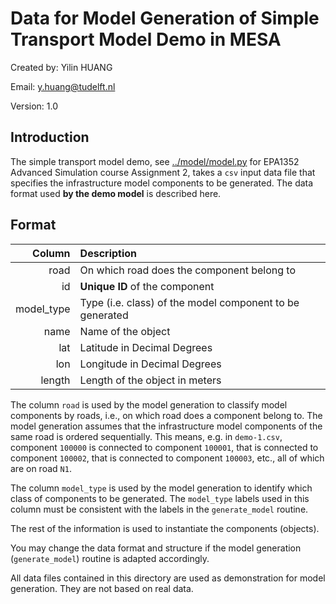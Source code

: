 # Data for Model Generation of Simple Transport Model Demo in MESA

Created by: 
Yilin HUANG 

Email:
y.huang@tudelft.nl

Version:
1.0

## Introduction

The simple transport model demo, see [../model/model.py](../model/model.py) for EPA1352 Advanced Simulation course Assignment 2, takes a `csv` input data file that specifies the infrastructure model components to be generated. The data format used **by the demo model** is described here. 

## Format

| Column    | Description   |
|----------:|:--------------|
| road      | On which road does the component belong to |
| id        | **Unique ID** of the component |
| model_type| Type (i.e. class) of the model component to be generated|
| name      | Name of the object |
| lat       | Latitude in Decimal Degrees|
| lon       | Longitude in Decimal Degrees |
| length    | Length of the object in meters |

The column `road` is used by the model generation to classify model components by roads, i.e., on which road does a component belong to. The model generation assumes that the infrastructure model components of the same road is ordered sequentially. This means, e.g. in `demo-1.csv`, component `100000` is connected to component `100001`, that is connected to component `100002`, that is connected to component `100003`, etc., all of which are on road `N1`. 

The column `model_type` is used by the model generation to identify which class of components to be generated. The `model_type` labels used in this column must be consistent with the labels in the `generate_model` routine. 

The rest of the information is used to instantiate the components (objects). 

You may change the data format and structure if the model generation (`generate_model`) routine is adapted accordingly. 

All data files contained in this directory are used as demonstration for model generation. They are not based on real data. 
